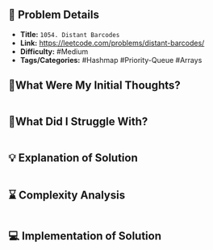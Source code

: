 ## 📝 Problem Details

- **Title:** `1054. Distant Barcodes`
- **Link:** https://leetcode.com/problems/distant-barcodes/
- **Difficulty:** #Medium 
- **Tags/Categories:** #Hashmap #Priority-Queue #Arrays

## 💭What Were My Initial Thoughts?

```

```

## 🤔What Did I Struggle With?

```

```

## 💡 Explanation of Solution

```

```

## ⌛ Complexity Analysis

```

```

## 💻 Implementation of Solution

```cpp

```